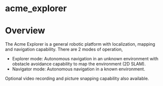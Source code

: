 # acme_explorer

# Overview
The Acme Explorer is a general robotic platform with localization, mapping and navigation capability. There are 2 modes of operation,
- Explorer mode: Autonomous navigation in an unknown environment with obstacle avoidance capability to map the environment (2D SLAM).
- Navigator mode: Autonomous navigation in a known environment.

Optional video recording and picture snapping capability also available.
